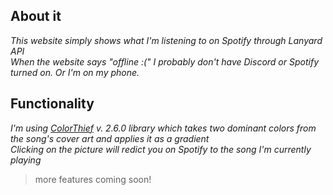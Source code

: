 ## About it
*This website simply shows what I'm listening to on Spotify through Lanyard API*<br>
*When the website says "offline :(" I probably don't have Discord or Spotify turned on. Or I'm on my phone.*

## Functionality
*I'm using [ColorThief](https://github.com/lokesh/color-thief) v. 2.6.0 library which takes two dominant colors from the song's cover art and applies it as a gradient*<br>
*Clicking on the picture will redict you on Spotify to the song I'm currently playing*
> more features coming soon!
